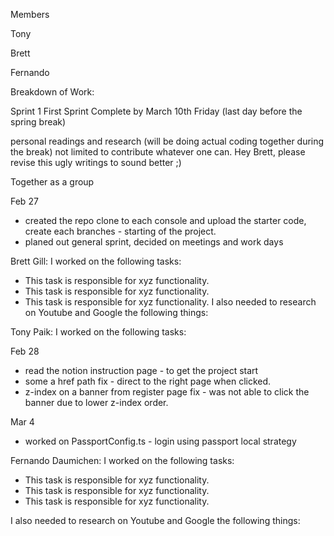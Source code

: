 Members

Tony

Brett

Fernando

Breakdown of Work:

Sprint 1 First Sprint Complete by March 10th Friday (last day before the spring break)

personal readings and research (will be doing actual coding together during the break)
not limited to contribute whatever one can.
Hey Brett, please revise this ugly writings to sound better ;)

Together as a group

Feb 27

- created the repo clone to each console and upload the starter code, create each branches - starting of the project.
- planed out general sprint, decided on meetings and work days

Brett Gill: I worked on the following tasks:

- This task is responsible for xyz functionality.
- This task is responsible for xyz functionality.
- This task is responsible for xyz functionality.
  I also needed to research on Youtube and Google the following things:

Tony Paik: I worked on the following tasks:

Feb 28

- read the notion instruction page - to get the project start
- some a href path fix - direct to the right page when clicked.
- z-index on a banner from register page fix - was not able to click the banner due to lower z-index order.

Mar 4

- worked on PassportConfig.ts - login using passport local strategy

Fernando Daumichen: I worked on the following tasks:

- This task is responsible for xyz functionality.
- This task is responsible for xyz functionality.
- This task is responsible for xyz functionality.

I also needed to research on Youtube and Google the following things:
